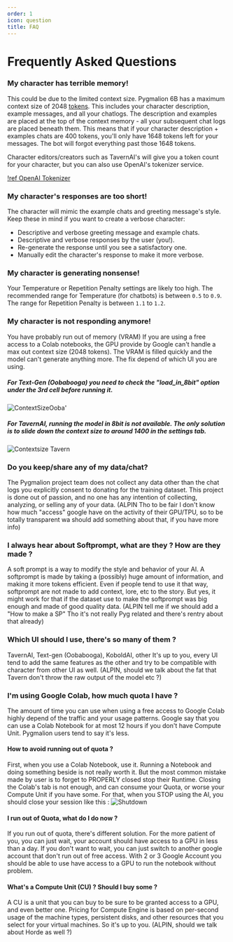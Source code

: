 ```yaml
---
order: 1
icon: question
title: FAQ
---
```


# Frequently Asked Questions

### My character has terrible memory!
This could be due to the limited context size. Pygmalion 6B has a maximum context size of 2048 [tokens](https://en.wikipedia.org/wiki/Lexical_analysis#Tokenization). This includes your character description, example messages, and all your chatlogs. The description and examples are placed at the top of the context memory - all your subsequent chat logs are placed beneath them. This means that if your character description + examples chats are 400 tokens, you'll only have 1648 tokens left for your messages. The bot will forgot everything past those 1648 tokens.

Character editors/creators such as TavernAI's will give you a token count for your character, but you can also use OpenAI's tokenizer service.

[!ref OpenAI Tokenizer](https://platform.openai.com/tokenizer)

### My character's responses are too short!
The character will mimic the example chats and greeting message's style. Keep these in mind if you want to create a verbose character:
- Descriptive and verbose greeting message and example chats.
- Descriptive and verbose responses by the user (you!).
- Re-generate the response until you see a satisfactory one.
- Manually edit the character's response to make it more verbose.

### My character is generating nonsense!
Your Temperature or Repetition Penalty settings are likely too high. The recommended range for Temperature (for chatbots) is between `0.5` to `0.9`. The range for Repetition Penalty is between `1.1` to `1.2`.

### My character is not responding anymore!
You have probably run out of memory (VRAM)
If you are using a free access to a Colab notebooks, the GPU provide by Google can't handle a max out context size (2048 tokens). The VRAM is filled quickly and the model can't generate anything more.
The fix depend of which UI you are using.

##### For Text-Gen (Oobabooga) you need to check the "load_in_8bit" option under the 3rd cell before running it.

![ContextSizeOoba'](https://user-images.githubusercontent.com/127881989/225087631-c4e6c91d-6a20-417c-a321-7cc7a5660216.png)

##### For TavernAI, running the model in 8bit is not available. The only solution is to slide down the context size to around 1400 in the settings tab.

![Contextsize Tavern](https://user-images.githubusercontent.com/127881989/225088042-24837247-e9a6-45ed-82cb-8ff7e214e159.png)

### Do you keep/share any of my data/chat?
The Pygmalion project team does not collect any data other than the chat logs you explicitly consent to donating for the training dataset.
This project is done out of passion, and no one has any intention of collecting, analyzing, or selling any of your data.
(ALPIN Tho to be fair I don't know how much "access" google have on the activity of their GPU/TPU, so to be totally transparent wa should add something about that, if you have more info)

### I always hear about Softprompt, what are they ? How are they made ?
A soft prompt is a way to modify the style and behavior of your AI. 
A softprompt is made by taking a (possibly) huge amount of information, and making it more tokens efficient.
Even if people tend to use it that way, softprompt are not made to add context, lore, etc to the story. But yes, it might work for that if the dataset use to make the softprompt was big enough and made of good quality data.
(ALPIN tell me if we should add a "How to make a SP" Tho it's not really Pyg related and there's rentry about that already)

### Which UI should I use, there's so many of them ?
TavernAI, Text-gen (Oobabooga), KoboldAI, other
It's up to you, every UI tend to add the same features as the other and try to be compatible with character from other UI as well.
(ALPIN, should we talk about the fat that Tavern don't throw the raw output of the model etc ?)

### I'm using Google Colab, how much quota I have ?
The amount of time you can use when using a free access to Google Colab highly depend of the traffic and your usage patterns.
Google say that you can use a Colab Notebook for at most 12 hours if you don't have Compute Unit. Pygmalion users tend to say it's less.

#### How to avoid running out of quota ?
First, when you use a Colab Notebook, use it. Running a Notebook and doing something beside is not really worth it. But the most common mistake made by user is to forget to PROPERLY closed stop their Runtime. Closing the Colab's tab is not enough, and can consume your Quota, or worse your Compute Unit if you have some.
For that, when you STOP using the AI, you should close your session like this :
![Shutdown](https://user-images.githubusercontent.com/127881989/225102379-b863a77e-b8e2-41aa-a0bd-b3dcf22775e2.png)



#### I run out of Quota, what do I do now ?
If you run out of quota, there's different solution. For the more patient of you, you can just wait, your account should have access to a GPU in less than a day.
If you don't want to wait, you can just switch to another google account that don't run out of free access. With 2 or 3 Google Account you should be able to use have access to a GPU to run the notebook without problem.

#### What's a Compute Unit (CU) ? Should I buy some ?
A CU is a unit that you can buy to be sure to be granted access to a GPU, and even better one.
Pricing for Compute Engine is based on per-second usage of the machine types, persistent disks, and other resources that you select for your virtual machines.
So it's up to you.
(ALPIN, should we talk about Horde as well ?)

